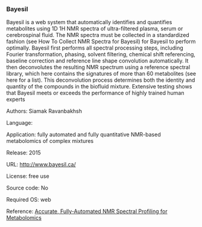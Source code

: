 ### Bayesil

Bayesil is a web system that automatically identifies and quantifies metabolites using 1D 1H NMR spectra of ultra-filtered plasma, serum or cerebrospinal fluid. The NMR spectra must be collected in a standardized fashion (see How To Collect NMR Spectra for Bayesil) for Bayesil to perform optimally. Bayesil first performs all spectral processing steps, including Fourier transformation, phasing, solvent filtering, chemical shift referencing, baseline correction and reference line shape convolution automatically. It then deconvolutes the resulting NMR spectrum using a reference spectral library, which here contains the signatures of more than 60 metabolites (see here for a list). This deconvolution process determines both the identity and quantity of the compounds in the biofluid mixture. Extensive testing shows that Bayesil meets or exceeds the performance of highly trained human experts

Authors: Siamak Ravanbakhsh

Language: 

Application: fully automated and fully quantitative NMR-based metabolomics of complex mixtures

Release: 2015

URL: http://www.bayesil.ca/

License: free use

Source code: No

Required OS: web

Reference: [Accurate, Fully-Automated NMR Spectral Profiling for Metabolomics](https://doi.org/10.1371/journal.pone.0132873)


